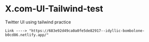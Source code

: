 # X.com-UI-Tailwind-test
Twitter UI using tailwind practice
```
Link ----> "https://683e92d49ca0a0fe5de82917--idyllic-bombolone-b0cd86.netlify.app/"
```
